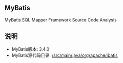 ## MyBatis

MyBatis SQL Mapper Framework Source Code Analysis

## 说明

* MyBatis版本: 3.4.0
* MyBatis源代码目录: [/src/main/java/org/apache/ibatis](/src/main/java/org/apache/ibatis)
